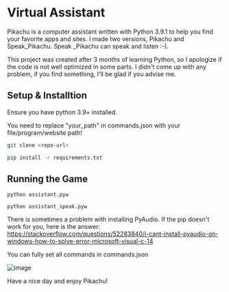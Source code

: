 # Virtual Assistant
Pikachu is a computer assistant written with Python 3.9.1 to help you find your favorite apps and sites.
I made two versions, Pikachu and Speak_Pikachu. Speak _Pikachu can speak and listen :-).

This project was created after 3 months of learning Python, so I apologize if the code is not well optimized in some parts. I didn't come up with any problem, if you find something, I'll be glad if you advise me.

## Setup & Installtion
Ensure you have python 3.9+ installed.

You need to replace "your_path" in commands.json with your file/program/website path!

```bash
git clone <repo-url>
```
```bash
pip install -r requirements.txt
```

## Running the Game
```
python assistant.pyw
```

```
python assistant_speak.pyw
```

There is sometimes a problem with installing PyAudio. If the pip doesn't work for you, here is the answer:
https://stackoverflow.com/questions/52283840/i-cant-install-pyaudio-on-windows-how-to-solve-error-microsoft-visual-c-14


You can fully set all commands in commands.json

![image](https://user-images.githubusercontent.com/77114577/113544435-874f3b00-95e8-11eb-848a-492fc5fb5ec1.png)

Have a nice day and enjoy Pikachu!